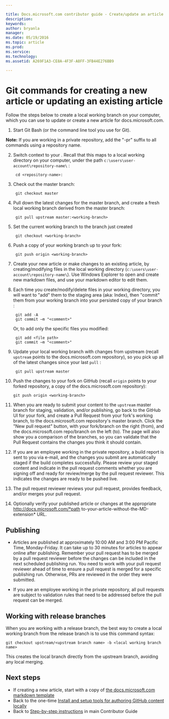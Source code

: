 ```yaml
---

title: Docs.microsoft.com contributor guide - Create/update an article in your local repo
description:
keywords:
author: bryanla
manager: 
ms.date: 05/19/2016
ms.topic: article
ms.prod:
ms.service: 
ms.technology:
ms.assetid: A269F1A3-CE8A-4F3F-A8FF-3FB44E276BB9

---
```


# Git commands for creating a new article or updating an existing article

Follow the steps below to create a local working branch on your computer, which you can use to update or create a new article for docs.microsoft.com.

1. Start Git Bash (or the command line tool you use for Git).

 **Note:** If you are working in a private repository, add the "-pr" suffix to all commands using a repository name.

2. Switch context to your <repository-name>. Recall that this maps to a local working directory on your computer, under the path `c:\users\user-account\repository-name\` :

        cd <repository-name>:
3. Check out the master branch:

        git checkout master

4. Pull down the latest changes for the master branch, and create a fresh local working branch derived from the master branch:

        git pull upstream master:<working-branch>


5. Set the current working branch to the branch just created

        git checkout <working-branch>

6. Push a copy of your working branch up to your fork:

        git push origin <working-branch>

7. Create your new article or make changes to an existing article, by creating/modifying files in the local working directory (`c:\users\user-account\repository-name\`). Use Windows Explorer to open and create new markdown files, and use your markdown editor to edit them.

8. Each time you create/modify/delete files in your working directory, you will want to "add" them to the staging area (aka: Index), then "commit" them from your working branch into your persisted copy of your branch :

        git add -A
        git commit –m "<comment>"
        
   Or, to add only the specific files you modified:

        git add <file path>
        git commit –m "<comment>"

9. Update your local working branch with changes from upstream (recall `upstream` points to the docs.microsoft.com repository), so you pick up all of the latest changes since your last `pull` :

        git pull upstream master

10. Push the changes to your fork on GitHub (recall `origin` points to your forked repository, a copy of the docs.microsoft.com repository):

        git push origin <working-branch>

12. When you are ready to submit your content to the `upstream` master branch for staging, validation, and/or publishing, go back to the GitHub UI for your fork, and create a Pull Request from your fork's working branch, to the docs.microsoft.com repository's master branch. Click the "New pull request" button, with your fork/branch on the right (from), and the docs.microsoft.com repo/branch on the left (to). The page will also show you a comparison of the branches, so you can validate that the Pull Request contains the changes you think it should contain.

13. If you are an employee working in the private repository, a build report is sent to you via e-mail, and the changes you submit are automatically staged if the build completes successfully. Please review your staged content and indicate in the pull request comments whether you are signing off and ready for review/merge by the pull request reviewer.  This indicates the changes are ready to be pushed live. 

14. The pull request reviewer reviews your pull request, provides feedback, and/or merges your pull request. 

15. Optionally verify your published article or changes at the appropriate http://docs.microsoft.com/*path to-your-article-without-the-MD-extension* URL.

## Publishing

- Articles are published at approximately 10:00 AM and 3:00 PM Pacific Time, Monday-Friday. It can take up to 30 minutes for articles to appear online after publishing. Remember your pull request has to be merged by a pull request reviewer before the changes can be included in the next scheduled publishing run. You need to work with your pull request reviewer ahead of time to ensure a pull request is merged for a specific publishing run. Otherwise, PRs are reviewed in the order they were submitted.

- If you are an employee working in the private repository, all pull requests are subject to validation rules that need to be addressed before the pull request can be merged. 

## Working with release branches

When you are working with a release branch, the best way to create a local working branch from the release branch is to use this command syntax:

    git checkout upstream/<upstream branch name> -b <local working branch name>

This creates the local branch directly from the upstream branch, avoiding any local merging.

## Next steps

- If creating a new article, start with a copy of [the docs.microsoft.com markdown template](../template.md) 
- Back to the one-time [Install and setup tools for authoring GitHub content locally](./ContributorGuide/tools-and-setup.md)
- Back to [Step-by-step instructions](../readme.md#step-by-step) in main Contributor Guide

